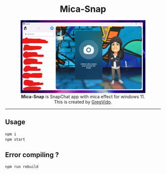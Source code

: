 <h1 align=center>Mica-Snap</h1>
<div align=center>
<img src="preview.png" name="exemple" width="80%"><br>
<b>Mica-Snap</b> is SnapChat app with mica effect for windows 11.<br>
This is created by <a href="https://www.youtube.com/gregvido">GregVido</a>.
</div>
<hr>

## Usage

```sh
npm i
npm start
```

## Error compiling ?

```sh
npm run rebuild
```